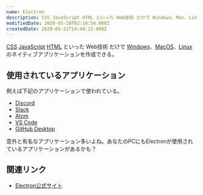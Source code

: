 ```yaml
---
name: Electron
description: CSS JavaScript HTML といった Web技術 だけで Windows、Mac、Linux のネイティブアプリケーションを作成できる。
modifiedDate: 2020-05-28T02:14:54.000Z
createdDate: 2020-05-21T14:44:13.000Z
---
```


[CSS](/tags/css) [JavaScript](/tags/javascript) [HTML](/tags/html) といった Web技術 だけで [Windows](/tags/windows)、[MacOS](/tags/macos)、[Linux](/tags/linux) のネイティブアプリケーションを作成できる。

## 使用されているアプリケーション

例えば下記のアプリケーションで使われている。

- [Discord](/tags/discord)
- [Slack](/tags/slack)
- [Atom](/tags/atom)
- [VS Code](/tags/visual-studio-code)
- [GitHub Desktop](/tags/github-desktop)

意外と有名なアプリケーション多いよね。あなたのPCにもElectronが使用されているアプリケーションがあるかも？

## 関連リンク

- [Electron公式サイト](https://www.electronjs.org/)
